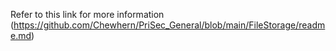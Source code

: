 Refer to this link for more information (https://github.com/Chewhern/PriSec_General/blob/main/FileStorage/readme.md)
